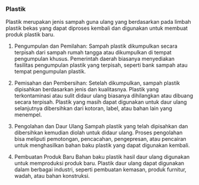 

### Plastik
Plastik merupakan jenis sampah guna ulang yang berdasarkan pada limbah plastik bekas yang dapat diproses kembali dan digunakan untuk membuat produk plastik baru.

1. Pengumpulan dan Pemilahan: 
Sampah plastik dikumpulkan secara terpisah dari sampah rumah tangga atau dikumpulkan di tempat pengumpulan khusus. Pemerintah daerah biasanya menyediakan fasilitas pengumpulan plastik yang terpisah, seperti bank sampah atau tempat pengumpulan plastik.

2. Pemisahan dan Pembersihan: 
Setelah dikumpulkan, sampah plastik dipisahkan berdasarkan jenis dan kualitasnya. Plastik yang terkontaminasi atau sulit didaur ulang biasanya dihilangkan atau dibuang secara terpisah. Plastik yang masih dapat digunakan untuk daur ulang selanjutnya dibersihkan dari kotoran, label, atau bahan lain yang menempel.

3. Pengolahan dan Daur Ulang
Sampah plastik yang telah dipisahkan dan dibersihkan kemudian diolah untuk didaur ulang. Proses pengolahan bisa meliputi pemotongan, pencacahan, pengepresan, atau pencairan untuk menghasilkan bahan baku plastik yang dapat digunakan kembali.

4. Pembuatan Produk Baru
Bahan baku plastik hasil daur ulang digunakan untuk memproduksi produk baru. Plastik daur ulang dapat digunakan dalam berbagai industri, seperti pembuatan kemasan, produk furnitur, wadah, atau bahan konstruksi.

